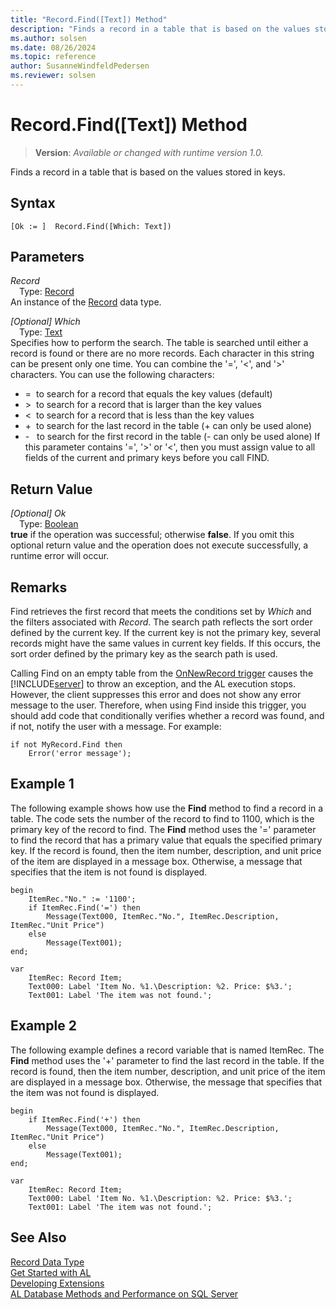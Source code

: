 ```yaml
---
title: "Record.Find([Text]) Method"
description: "Finds a record in a table that is based on the values stored in keys."
ms.author: solsen
ms.date: 08/26/2024
ms.topic: reference
author: SusanneWindfeldPedersen
ms.reviewer: solsen
---
```

[//]: # (START>DO_NOT_EDIT)
[//]: # (IMPORTANT:Do not edit any of the content between here and the END>DO_NOT_EDIT.)
[//]: # (Any modifications should be made in the .xml files in the ModernDev repo.)
# Record.Find([Text]) Method
> **Version**: _Available or changed with runtime version 1.0._

Finds a record in a table that is based on the values stored in keys.


## Syntax
```AL
[Ok := ]  Record.Find([Which: Text])
```
## Parameters
*Record*  
&emsp;Type: [Record](record-data-type.md)  
An instance of the [Record](record-data-type.md) data type.  

*[Optional] Which*  
&emsp;Type: [Text](../text/text-data-type.md)  
Specifies how to perform the search. The table is searched until either a record  is found or there are no more records. Each character in this string can be present only one time. You can combine the '=', '\<', and '\>' characters. You can use the following characters:
-   =  to search for a record that equals the key values (default)
-  \>  to search for a record that is larger than the key values
-   \<  to search for a record that is less than the key values
-   +  to search for the last record in the table (+ can only be used alone)
-   -   to search for the first record in the table (- can only be used alone)
If this parameter contains '=', '\>' or '\<', then you must assign value to all fields of the current and primary keys before you call FIND.  


## Return Value
*[Optional] Ok*  
&emsp;Type: [Boolean](../boolean/boolean-data-type.md)  
**true** if the operation was successful; otherwise **false**.   If you omit this optional return value and the operation does not execute successfully, a runtime error will occur.  


[//]: # (IMPORTANT: END>DO_NOT_EDIT)

## Remarks  
Find retrieves the first record that meets the conditions set by *Which* and the filters associated with *Record*. The search path reflects the sort order defined by the current key. If the current key is not the primary key, several records might have the same values in current key fields. If this occurs, the sort order defined by the primary key as the search path is used.

Calling Find on an empty table from the [OnNewRecord trigger](../../triggers-auto/page/devenv-onnewrecord-page-trigger.md) causes the [!INCLUDE[server](../../includes/server.md)] to throw an exception, and the AL execution stops. However, the client suppresses this error and does not show any error message to the user. Therefore, when using Find inside this trigger, you should add code that conditionally verifies whether a record was found, and if not, notify the user with a message. For example:

```al
if not MyRecord.Find then
    Error('error message');
```
  
## Example 1

 The following example shows how use the **Find** method to find a record in a table. The code sets the number of the record to find to 1100, which is the primary key of the record to find. The **Find** method uses the '=' parameter to find the record that has a primary value that equals the specified primary key. If the record is found, then the item number, description, and unit price of the item are displayed in a message box. Otherwise, a message that specifies that the item is not found is displayed.

```al
begin
    ItemRec."No." := '1100';
    if ItemRec.Find('=') then
        Message(Text000, ItemRec."No.", ItemRec.Description, ItemRec."Unit Price")
    else
        Message(Text001);
end;

var
    ItemRec: Record Item;
    Text000: Label 'Item No. %1.\Description: %2. Price: $%3.';
    Text001: Label 'The item was not found.';
```  
  
## Example 2

The following example defines a record variable that is named ItemRec. The **Find** method uses the '+' parameter to find the last record in the table. If the record is found, then the item number, description, and unit price of the item are displayed in a message box. Otherwise, the message that specifies that the item was not found is displayed. 

```al
begin
    if ItemRec.Find('+') then  
        Message(Text000, ItemRec."No.", ItemRec.Description, ItemRec."Unit Price")
    else
        Message(Text001);
end;

var
    ItemRec: Record Item;
    Text000: Label 'Item No. %1.\Description: %2. Price: $%3.';
    Text001: Label 'The item was not found.';
```  

## See Also
[Record Data Type](record-data-type.md)  
[Get Started with AL](../../devenv-get-started.md)  
[Developing Extensions](../../devenv-dev-overview.md)  
[AL Database Methods and Performance on SQL Server](../../../administration/optimize-sql-al-Database-methods-and-performance-on-server.md)
